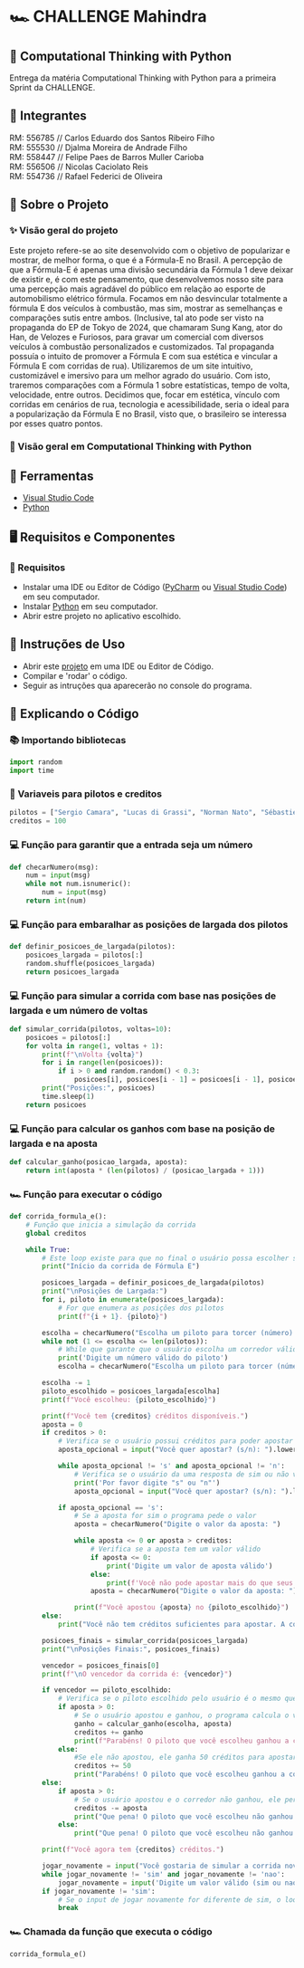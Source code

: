 # 🏎️ CHALLENGE Mahindra

## 🐍 Computational Thinking with Python

Entrega da matéria Computational Thinking with Python para a primeira Sprint da CHALLENGE.

## 👥 Integrantes

RM: 556785 // Carlos Eduardo dos Santos Ribeiro Filho <br>
RM: 555530 // Djalma Moreira de Andrade Filho <br>
RM: 558447 // Felipe Paes de Barros Muller Carioba <br>
RM: 556506 // Nicolas Caciolato Reis <br>
RM: 554736 // Rafael Federici de Oliveira <br>

## 📕 Sobre o Projeto

### ✨ Visão geral do projeto

Este projeto refere-se ao site desenvolvido com o objetivo de popularizar e mostrar, de melhor forma, o que é a Fórmula-E no Brasil.
A percepção de que a Fórmula-E é apenas uma divisão secundária da Fórmula 1 deve deixar de existir e, é com este pensamento, que desenvolvemos nosso site para uma percepção mais agradável do público em relação ao esporte de automobilismo elétrico fórmula.
Focamos em não desvincular totalmente a fórmula E dos veículos à combustão, mas sim, mostrar as semelhanças e comparações sutis entre ambos. (Inclusive, tal ato pode ser visto na propaganda do EP de Tokyo de 2024, que chamaram Sung Kang, ator do Han, de Velozes e Furiosos, para gravar um comercial com diversos veículos à combustão personalizados e customizados. Tal propaganda possuía o intuito de promover a Fórmula E com sua estética e vincular a Fórmula E com corridas de rua).
Utilizaremos de um site intuitivo, customizável e imersivo para um melhor agrado do usuário. Com isto, traremos comparações com a Fórmula 1 sobre estatísticas, tempo de volta, velocidade, entre outros.
Decidimos que, focar em estética, vínculo com corridas em cenários de rua, tecnologia e acessibilidade, seria o ideal para a popularização da Fórmula E no Brasil, visto que, o brasileiro se interessa por esses quatro pontos.

### 🐍 Visão geral em Computational Thinking with Python



## 🔨 Ferramentas

- [Visual Studio Code](https://code.visualstudio.com/docs)
- [Python](https://www.python.org/doc/)

## 🖥️ Requisitos e Componentes

### 🔧 Requisitos

- Instalar uma IDE ou Editor de Código ([PyCharm](https://www.jetbrains.com/pt-br/pycharm/download/?section=windows) ou [Visual Studio Code](https://code.visualstudio.com/Download)) em seu computador.
- Instalar [Python](https://www.python.org/downloads/) em seu computador.
- Abrir estre projeto no aplicativo escolhido.

## 📒 Instruções de Uso

- Abrir este [projeto]() em uma IDE ou Editor de Código.
- Compilar e 'rodar' o código.
- Seguir as intruções qua aparecerão no console do programa.

## 🧠 Explicando o Código

### 📚 Importando bibliotecas
``` python
import random
import time
```

### 📝 Variaveis para pilotos e creditos
``` python
pilotos = ["Sergio Camara", "Lucas di Grassi", "Norman Nato", "Sébastien Buemi", 'Sam Bird', 'Stoffel Vandoorne']
creditos = 100
```

### 💻 Função para garantir que a entrada seja um número
``` python
def checarNumero(msg):
    num = input(msg)
    while not num.isnumeric():
        num = input(msg)
    return int(num)
```

### 💻 Função para embaralhar as posições de largada dos pilotos
``` python
def definir_posicoes_de_largada(pilotos):
    posicoes_largada = pilotos[:]
    random.shuffle(posicoes_largada)
    return posicoes_largada
```

### 💻 Função para simular a corrida com base nas posições de largada e um número de voltas
``` python
def simular_corrida(pilotos, voltas=10):
    posicoes = pilotos[:]
    for volta in range(1, voltas + 1):
        print(f"\nVolta {volta}")
        for i in range(len(posicoes)):
            if i > 0 and random.random() < 0.3:
                posicoes[i], posicoes[i - 1] = posicoes[i - 1], posicoes[i]
        print("Posições:", posicoes)
        time.sleep(1)
    return posicoes
```

### 💻 Função para calcular os ganhos com base na posição de largada e na aposta
``` python
def calcular_ganho(posicao_largada, aposta):
    return int(aposta * (len(pilotos) / (posicao_largada + 1)))
```

### 🏎️ Função para executar o código
``` python
def corrida_formula_e(): 
    # Função que inicia a simulação da corrida
    global creditos

    while True:
        # Este loop existe para que no final o usuário possa escolher simular de novo
        print("Início da corrida de Fórmula E")

        posicoes_largada = definir_posicoes_de_largada(pilotos)
        print("\nPosições de Largada:")
        for i, piloto in enumerate(posicoes_largada):
            # For que enumera as posições dos pilotos
            print(f"{i + 1}. {piloto}")

        escolha = checarNumero("Escolha um piloto para torcer (número): ")
        while not (1 <= escolha <= len(pilotos)):
            # While que garante que o usuário escolha um corredor válido
            print('Digite um número válido do piloto')
            escolha = checarNumero("Escolha um piloto para torcer (número): ")

        escolha -= 1
        piloto_escolhido = posicoes_largada[escolha]
        print(f"Você escolheu: {piloto_escolhido}")

        print(f"Você tem {creditos} créditos disponíveis.")
        aposta = 0
        if creditos > 0:
            # Verifica se o usuário possui créditos para poder apostar
            aposta_opcional = input("Você quer apostar? (s/n): ").lower()

            while aposta_opcional != 's' and aposta_opcional != 'n':
                # Verifica se o usuário da uma resposta de sim ou não válida
                print('Por favor digite "s" ou "n"')
                aposta_opcional = input("Você quer apostar? (s/n): ").lower()

            if aposta_opcional == 's':
                # Se a aposta for sim o programa pede o valor
                aposta = checarNumero("Digite o valor da aposta: ")

                while aposta <= 0 or aposta > creditos:
                    # Verifica se a aposta tem um valor válido
                    if aposta <= 0:
                        print('Digite um valor de aposta válido')
                    else:
                        print(f'Você não pode apostar mais do que seus créditos disponíveis ({creditos}).')
                    aposta = checarNumero("Digite o valor da aposta: ")

                print(f"Você apostou {aposta} no {piloto_escolhido}")
        else:
            print("Você não tem créditos suficientes para apostar. A corrida será simulada sem apostas.")

        posicoes_finais = simular_corrida(posicoes_largada)
        print("\nPosições Finais:", posicoes_finais)

        vencedor = posicoes_finais[0]
        print(f"\nO vencedor da corrida é: {vencedor}")

        if vencedor == piloto_escolhido:
            # Verifica se o piloto escolhido pelo usuário é o mesmo que ganhou a corrida
            if aposta > 0:
                # Se o usuário apostou e ganhou, o programa calcula o valor de retorno
                ganho = calcular_ganho(escolha, aposta)
                creditos += ganho
                print(f"Parabéns! O piloto que você escolheu ganhou a corrida! Você ganhou {ganho} créditos!")
            else:
                #Se ele não apostou, ele ganha 50 créditos para apostar futuramente
                creditos += 50
                print("Parabéns! O piloto que você escolheu ganhou a corrida!")
        else:
            if aposta > 0:
                # Se o usuário apostou e o corredor não ganhou, ele perde o valor de aposta
                creditos -= aposta
                print("Que pena! O piloto que você escolheu não ganhou a corrida. Você perdeu sua aposta.")
            else:
                print("Que pena! O piloto que você escolheu não ganhou a corrida.")

        print(f"Você agora tem {creditos} créditos.")

        jogar_novamente = input("Você gostaria de simular a corrida novamente? (sim/nao): ").strip().lower()
        while jogar_novamente != 'sim' and jogar_novamente != 'nao':
            jogar_novamente = input('Digite um valor válido (sim ou nao)')
        if jogar_novamente != 'sim':
            # Se o input de jogar novamente for diferente de sim, o loop da simulação quebra e é encerrado
            break
```

### 🏎️ Chamada da função que executa o código
``` python
corrida_formula_e()
```